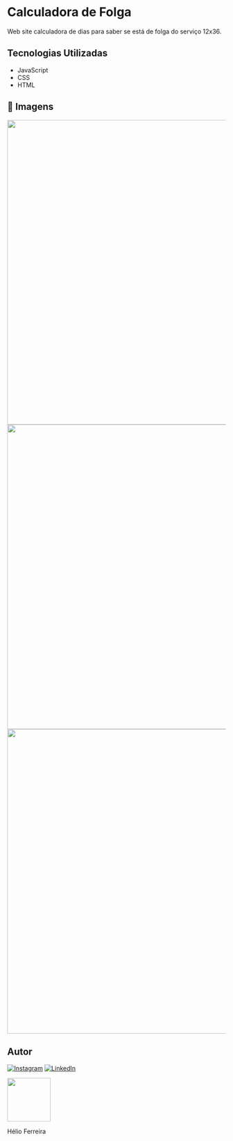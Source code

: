 # Calculadora de Folga
Web site calculadora de dias para saber se está de folga do serviço 12x36.

## Tecnologias Utilizadas
 - JavaScript
 - CSS
 - HTML

## :camera_flash: Imagens
<div align = "center">
  <img src="https://github.com/user-attachments/assets/b61e3921-2f98-4b79-8353-c190ade097b3" width="700px"/>
</div>
<div align = "center">
  <img src="https://github.com/user-attachments/assets/0fd3f106-fc3c-41d7-8c32-2c046a81326b" width="700px"/>
</div>

<div align = "center">
  <img src="https://github.com/user-attachments/assets/f24936a0-fcc4-4072-b2a9-4c7aff91f487" width="700px"/>
</div>



## Autor
[![Instagram](https://img.shields.io/badge/Instagram-%23E4405F.svg?logo=Instagram&logoColor=white)](https://instagram.com/heliojunio_1) [![LinkedIn](https://img.shields.io/badge/LinkedIn-%230077B5.svg?logo=linkedin&logoColor=white)](https://linkedin.com/in/Helio-junio)



<div>
  <img src = "https://avatars.githubusercontent.com/u/123475331?v=4" width= "100px"/>
  <p>Hélio Ferreira</p>
</div>

